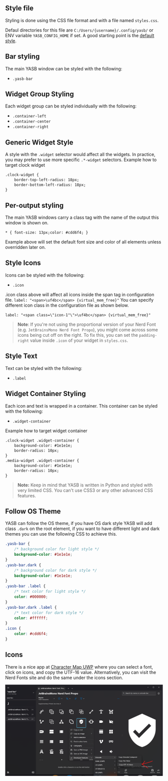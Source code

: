 ## Style file    

Styling is done using the CSS file format and with a file named `styles.css`.

Defaul directories for this file are `C:/Users/{username}/.config/yasb/` or ENV variable `YASB_CONFIG_HOME` if set. A good starting point is the [default style](https://github.com/amnweb/yasb/blob/main/src/styles.css).

## Bar styling

The main YASB window can be styled with the following:
- `.yasb-bar`

## Widget Group Styling

Each widget group can be styled individually with the following:
- `.container-left`
- `.container-center`
- `.container-right`

## Generic Widget Style

A style with the `.widget` selector would affect all the widgets. In practice, you may prefer to use more specific `.*-widget` selectors.
Example how to target clock widget
```
.clock-widget {
	border-top-left-radius: 18px;
	border-bottom-left-radius: 18px;
}
```

## Per-output styling

The main YASB windows carry a class tag with the name of the output this window is shown on.

```
* { font-size: 13px;color: #cdd6f4; }
```

Example above will set the default font size and color of all elements unless overridden later on.


## Style Icons

Icons can be styled with the following:
- `.icon`

.icon class above will affect all icons inside the span tag in configuration file.
`label: "<span>\uf4bc</span> {virtual_mem_free}"`
You can specify different icon class in the configuration file as shown below.

```
label: "<span class=\"icon-1"\">\uf4bc</span> {virtual_mem_free}"
```

> **Note**:
> If you're not using the proportional version of your Nerd Font (e.g. `JetBrainsMono Nerd Font Propo`),
> you might come across some icons being cut off on the right.
> To fix this, you can set the `padding-right` value inside `.icon` of your widget in `styles.css`.


## Style Text

Text can be styled with the following:
- `.label`

## Widget Container Styling

Each icon and text is wrapped in a container. This container can be styled with the following:
- `.widget-container`

Example how to target widget container

``` 
.clock-widget .widget-container {
    background-color: #1e1e1e;
    border-radius: 10px;
}
.media-widget .widget-container {
    background-color: #1e1e1e;
    border-radius: 10px;
}
```

> **Note:**
> Keep in mind that YASB is written in Python and styled with very limited CSS. You can't use CSS3 or any other advanced CSS features.


## Follow OS Theme
YASB can follow the OS theme, if you have OS dark style YASB will add class `.dark` on the root element, if you want to have different light and dark themes you can use the following CSS to achieve this.

```css
.yasb-bar {
    /* background color for light style */
    background-color: #1e1e1e;
}
.yasb-bar.dark {
    /* background color for dark style */
    background-color: #1e1e1e;
}
.yasb-bar .label {
    /* text color for light style */
    color: #000000;
}
.yasb-bar.dark .label {
    /* text color for dark style */
    color: #ffffff;
}
.icon {
    color: #cdd6f4;
}

```

## Icons
There is a nice app at [Character Map UWP](https://github.com/character-map-uwp/Character-Map-UWP) where you can select a font, click on icons, and copy the UTF-16 value. Alternatively, you can visit the Nerd Fonts site and do the same under the icons section.

![Character Map UWP](assets/361286571-e6e1654b-34c7-484f-961c-ace25cb50286.png)
